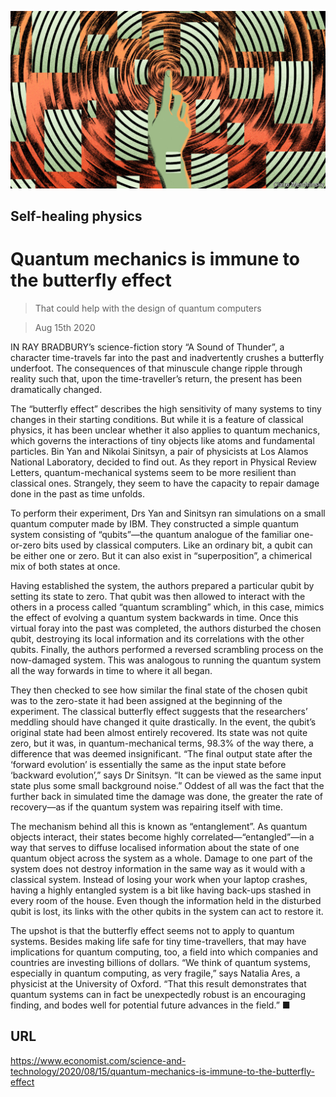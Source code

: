 ![](./images/20200815_STD001_0.jpg)

## Self-healing physics

# Quantum mechanics is immune to the butterfly effect

> That could help with the design of quantum computers

> Aug 15th 2020

IN RAY BRADBURY’s science-fiction story “A Sound of Thunder”, a character time-travels far into the past and inadvertently crushes a butterfly underfoot. The consequences of that minuscule change ripple through reality such that, upon the time-traveller’s return, the present has been dramatically changed.

The “butterfly effect” describes the high sensitivity of many systems to tiny changes in their starting conditions. But while it is a feature of classical physics, it has been unclear whether it also applies to quantum mechanics, which governs the interactions of tiny objects like atoms and fundamental particles. Bin Yan and Nikolai Sinitsyn, a pair of physicists at Los Alamos National Laboratory, decided to find out. As they report in Physical Review Letters, quantum-mechanical systems seem to be more resilient than classical ones. Strangely, they seem to have the capacity to repair damage done in the past as time unfolds.

To perform their experiment, Drs Yan and Sinitsyn ran simulations on a small quantum computer made by IBM. They constructed a simple quantum system consisting of “qubits”—the quantum analogue of the familiar one-or-zero bits used by classical computers. Like an ordinary bit, a qubit can be either one or zero. But it can also exist in “superposition”, a chimerical mix of both states at once.

Having established the system, the authors prepared a particular qubit by setting its state to zero. That qubit was then allowed to interact with the others in a process called “quantum scrambling” which, in this case, mimics the effect of evolving a quantum system backwards in time. Once this virtual foray into the past was completed, the authors disturbed the chosen qubit, destroying its local information and its correlations with the other qubits. Finally, the authors performed a reversed scrambling process on the now-damaged system. This was analogous to running the quantum system all the way forwards in time to where it all began.

They then checked to see how similar the final state of the chosen qubit was to the zero-state it had been assigned at the beginning of the experiment. The classical butterfly effect suggests that the researchers’ meddling should have changed it quite drastically. In the event, the qubit’s original state had been almost entirely recovered. Its state was not quite zero, but it was, in quantum-mechanical terms, 98.3% of the way there, a difference that was deemed insignificant. “The final output state after the ‘forward evolution’ is essentially the same as the input state before ‘backward evolution’,” says Dr Sinitsyn. “It can be viewed as the same input state plus some small background noise.” Oddest of all was the fact that the further back in simulated time the damage was done, the greater the rate of recovery—as if the quantum system was repairing itself with time.

The mechanism behind all this is known as “entanglement”. As quantum objects interact, their states become highly correlated—“entangled”—in a way that serves to diffuse localised information about the state of one quantum object across the system as a whole. Damage to one part of the system does not destroy information in the same way as it would with a classical system. Instead of losing your work when your laptop crashes, having a highly entangled system is a bit like having back-ups stashed in every room of the house. Even though the information held in the disturbed qubit is lost, its links with the other qubits in the system can act to restore it.

The upshot is that the butterfly effect seems not to apply to quantum systems. Besides making life safe for tiny time-travellers, that may have implications for quantum computing, too, a field into which companies and countries are investing billions of dollars. “We think of quantum systems, especially in quantum computing, as very fragile,” says Natalia Ares, a physicist at the University of Oxford. “That this result demonstrates that quantum systems can in fact be unexpectedly robust is an encouraging finding, and bodes well for potential future advances in the field.” ■

## URL

https://www.economist.com/science-and-technology/2020/08/15/quantum-mechanics-is-immune-to-the-butterfly-effect
